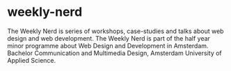 # weekly-nerd

The Weekly Nerd is series of workshops, case-studies and talks about web design and web development. The Weekly Nerd is part of the half year minor programme about Web Design and Development in Amsterdam. Bachelor Communication and Multimedia Design, Amsterdam University of Applied Science.

